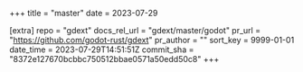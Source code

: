 +++
title = "master"
date = 2023-07-29

[extra]
repo = "gdext"
docs_rel_url = "gdext/master/godot"
pr_url = "https://github.com/godot-rust/gdext"
pr_author = ""
sort_key = 9999-01-01
date_time = 2023-07-29T14:51:51Z
commit_sha = "8372e127670bcbbc750512bbae0571a50edd50c8"
+++


